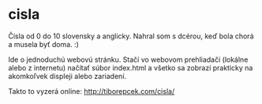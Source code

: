 # cisla
Čísla od 0 do 10 slovensky a anglicky. Nahral som s dcérou, keď bola chorá a musela byť doma. :)

Ide o jednoduchú webovú stránku. Stačí vo webovom prehliadači (lokálne alebo z internetu) načítať súbor index.html a všetko sa zobrazí prakticky na akomkoľvek displeji alebo zariadení.

Takto to vyzerá online: http://tiborepcek.com/cisla/
